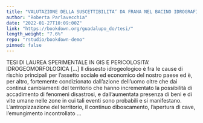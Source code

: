 ```yaml
---
title: "VALUTAZIONE DELLA SUSCETTIBILITA’ DA FRANA NEL BACINO IDROGRAFICO DI TRUNCA (RC)"
author: "Roberta Parlavecchia"
date: "2022-01-27T10:09:00Z"
link: "https://bookdown.org/guadalupo_do/tesi/"
length_weight: "7.6%"
repo: "rstudio/bookdown-demo"
pinned: false
---
```


TESI DI LAUREA SPERIMENTALE IN GIS E PERICOLOSITA’ IDROGEOMORFOLOGICA [...] Il dissesto idrogeologico è fra le cause di rischio principali per l’assetto sociale ed
economico del nostro paese ed è, per altro, fortemente condizionato dall’azione
dell’uomo oltre che dai continui cambiamenti del territorio che hanno incrementato
la possibilità di accadimento di fenomeni disastrosi, e dall’aumentata presenza di
beni e di vite umane nelle zone in cui tali eventi sono probabili e si manifestano. L’antropizzazione del territorio, il continuo diboscamento, l’apertura di cave,
l’emungimento incontrollato ...
